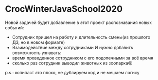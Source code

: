 # CrocWinterJavaSchool2020

Новой задачей будет добавление в этот проект распознавания новых событий:
- Сотрудник пришел на работу и длительность смены(из прошлого ДЗ, но в новом формате)
- Взаимодействие между сотрудниками
И нужно добавить возможность узнавать:
- время проведенное сотрудником с его подопечными за всё время
- сколько раз сотрудник выводил животных из зоопарка😜

p.s.: копипаст это плохо, не дублируем код и не мешаем логику